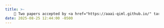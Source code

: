 ```yaml
---
title: >-
    🎉 Two papers accepted by <a href="https://aaai-qiml.github.io/" target="_blank">First AAAI Symposium on Quantum Information & Machine Learning (QIML)</a>!
date: 2025-08-25 12:44:00 -0500
---
```

